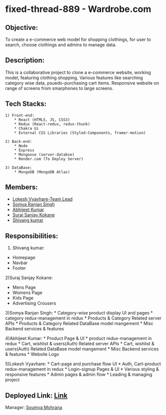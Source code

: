 # fixed-thread-889 - Wardrobe.com

## Objective:
To create a e-commerce web model for shopping clothings, for user to search, choose clothings and admins to manage data.

## Description:

This is a collaborative project to clone a e-commerce website, working model, featuring clothing shopping. Various features like searching category wise data, psuedo-purchasing cart items. Responsive website on range of screens from smarphones to large screens.


## Tech Stacks:
    
    1) Front-end:
        * React (HTML5, JS, CSS3)
        * Redux (React-redux, redux-thunk)
        * Chakra Ui
        * External CSS Libraries (Styled-Components, framer-motion)

    2) Back-end:
        * Node
        * Express
        * Mongoose (server-databse)
        * Render.com (To Deploy Server)

    3) DataBase:
        * MongoDB (MongoDB Atlas)


## Members:
* [Lokesh Vyavhare-Team Lead](https://github.com/LV-23)
* [Somya Ranjan Singh](https://github.com/somya143)
* [Abhijeet Kumar](https://github.com/abhizeit)
* [Suraj Sanjay Kokane](https://github.com/kokanesuraj007)
* [Shivang kumar](https://github.com/kshivang80)

## Responsibilities:

1) Shivang kumar:
* Homepage
* Navbar 
* Footer 

2)Suraj Sanjay Kokane:
* Mens Page
* Womens Page
* Kids Page
* Advertising Crousers

3)Somya Ranjan Singh:
    * Category-wise product display UI and pages
    * category redux-management in redux
    * Products & Category Related server APIs 
    * Products & Category Related DataBase model mangement
    * Misc Backend services & features

4)Abhijeet Kumar:
    * Product Page & UI 
    * product redux-management in redux
    * Cart, wishlist & users(Auth) Related server APIs 
    * Cart, wishlist & users(Auth) Related DataBase model mangement
    * Misc Backend services & features
    * Website Logo

5)Lokesh Vyavhare:
    * Cart-page and purchase flow UI
    * Auth, Cart-product redux-management in redux
    * Login-signup Pages & UI
    * Various styling & responsive features
    * Admin pages & admin flow
    * Leading & managing project

## Deployed Link: [Link](https://fixed-thread-889.netlify.app/)


Manager: [Soumya Mohrana]()
